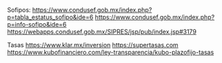 Sofipos:
https://www.condusef.gob.mx/index.php?p=tabla_estatus_sofipo&ide=6
https://www.condusef.gob.mx/index.php?p=info-sofipo&ide=6
https://webapps.condusef.gob.mx/SIPRES/jsp/pub/index.jsp#3179


Tasas
https://www.klar.mx/inversion
https://supertasas.com
https://www.kubofinanciero.com/ley-transparencia/kubo-plazofijo-tasas
